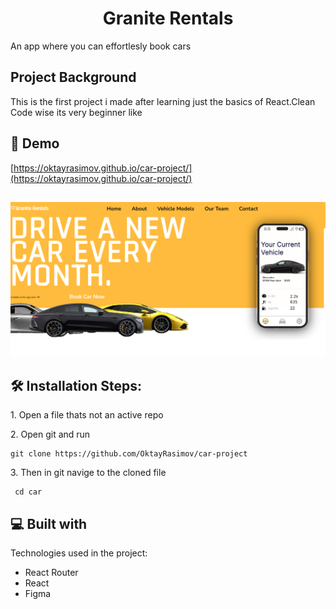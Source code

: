 <h1 align="center" id="title">Granite Rentals</h1>

<p id="description">An app where you can effortlesly book cars</p>

<h2 align="elft" id="title">Project Background</h1>
<p id="description">This is the first project i made after learning just the basics of React.Clean Code wise its very beginner like </p>


<h2>🚀 Demo</h2>

[https://oktayrasimov.github.io/car-project/](https://oktayrasimov.github.io/car-project/)

  
  
![mainpic](https://github.com/oktayrasimov/car-project/blob/main/src/images/github-test.png?raw=true)
---


<h2>🛠️ Installation Steps:</h2>

<p>1. Open a file thats not an active repo</p>

<p>2. Open git and run</p>

```
git clone https://github.com/OktayRasimov/car-project
```

<p>3. Then in git navige to the cloned file</p>

```
 cd car
```

  
  
<h2>💻 Built with</h2>

Technologies used in the project:

*   React Router
*   React
*   Figma
